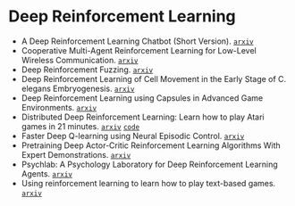 # Deep Reinforcement Learning

- A Deep Reinforcement Learning Chatbot (Short Version). [`arxiv`](https://arxiv.org/abs/1801.06700)
- Cooperative Multi-Agent Reinforcement Learning for Low-Level Wireless Communication. [`arxiv`](https://arxiv.org/abs/1801.04541)
- Deep Reinforcement Fuzzing. [`arxiv`](https://arxiv.org/abs/1801.04589)
- Deep Reinforcement Learning of Cell Movement in the Early Stage of C. elegans Embryogenesis. [`arxiv`](https://arxiv.org/abs/1801.04600)
- Deep Reinforcement Learning using Capsules in Advanced Game Environments. [`arxiv`](https://arxiv.org/abs/1801.09597)
- Distributed Deep Reinforcement Learning: Learn how to play Atari games in 21 minutes. [`arxiv`](https://arxiv.org/abs/1801.02852) [`code`](https://github.com//anonymous-author1/DDRL)
- Faster Deep Q-learning using Neural Episodic Control. [`arxiv`](https://arxiv.org/abs/1801.01968)
- Pretraining Deep Actor-Critic Reinforcement Learning Algorithms With Expert Demonstrations. [`arxiv`](https://arxiv.org/abs/1801.10459)
- Psychlab: A Psychology Laboratory for Deep Reinforcement Learning Agents. [`arxiv`](https://arxiv.org/abs/1801.08116)
- Using reinforcement learning to learn how to play text-based games. [`arxiv`](https://arxiv.org/abs/1801.01999)